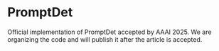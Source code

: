 # PromptDet
Official implementation of PromptDet accepted by AAAI 2025. We are organizing the code and will publish it after the article is accepted.
